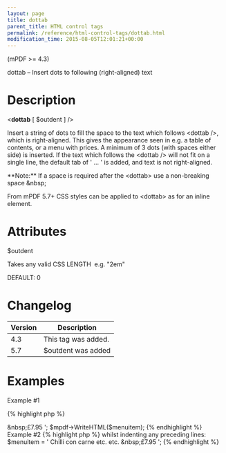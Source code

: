 ```yaml
---
layout: page
title: dottab
parent_title: HTML control tags
permalink: /reference/html-control-tags/dottab.html
modification_time: 2015-08-05T12:01:21+00:00
---
```


(mPDF >= 4.3)

dottab – Insert dots to following (right-aligned) text

# Description

&lt;**dottab** [ <span class="parameter">$outdent</span> ] /&gt;

Insert a string of dots to fill the space to the text which follows &lt;dottab /&gt;, which is right-aligned. This gives the appearance seen in e.g. a table of contents, or a menu with prices. A minimum of 3 dots (with spaces either side) is inserted. If the text which follows the &lt;dottab /&gt; will not fit on a single line, the default tab of ' ... ' is added, and text is not right-aligned.

<div class="alert alert-info" role="alert">**Note:** If a space is required after the &lt;dottab&gt; use a non-breaking space &amp;nbsp;</div>

From mPDF 5.7+ CSS styles can be applied to &lt;dottab&gt; as for an inline element.

# Attributes

<span class="parameter">$outdent</span>

Takes any valid CSS <span class="smallblock">LENGTH</span>  e.g. "2em"

<span class="smallblock">DEFAULT</span>: 0

# Changelog

<table class="table"> <thead>
<tr> <th>Version</th><th>Description</th> </tr>
</thead> <tbody>
<tr>
<td>4.3</td>
<td>This tag was added.</td>
</tr>
<tr>
<td>5.7</td>
<td><span class="parameter">$outdent</span> was added</td>
</tr>
</tbody> </table>

# Examples

Example #1

{% highlight php %}
<?php

$menuitem = '
Chilli con carne <dottab />&amp;nbsp;£7.95
';

$mpdf->WriteHTML($menuitem);
{% endhighlight %}

Example #2

{% highlight php %}
<?php

To right-align the text which follows the <dottab> whilst indenting any preceding lines:

$menuitem = '
Chilli con carne etc. etc. <dottab outdent="3em" />&amp;nbsp;£7.95
';
{% endhighlight %}

